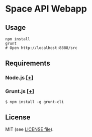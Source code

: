 Space API Webapp
================

## Usage

```
npm install
grunt
# Open http://localhost:8888/src
```

## Requirements

### Node.js [[+](https://github.com/joyent/node/wiki/Installation)]

### Grunt.js [[+](http://gruntjs.com/getting-started)]
```
$ npm install -g grunt-cli
```

## License
MIT (see [LICENSE file](https://github.com/rhannequin/space-api-webapp/blob/master/LICENSE)).